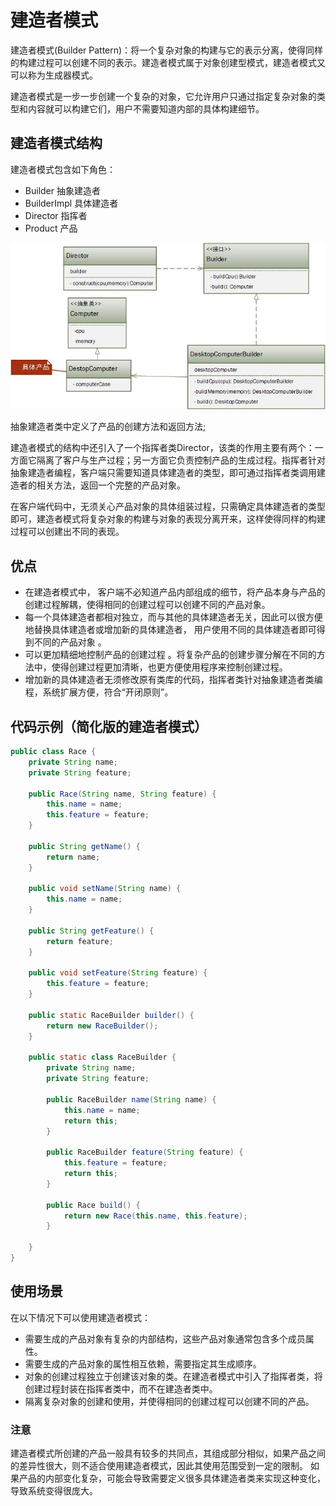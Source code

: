 # 建造者模式
建造者模式(Builder Pattern)：将一个复杂对象的构建与它的表示分离，使得同样的构建过程可以创建不同的表示。建造者模式属于对象创建型模式，建造者模式又可以称为生成器模式。

建造者模式是一步一步创建一个复杂的对象，它允许用户只通过指定复杂对象的类型和内容就可以构建它们，用户不需要知道内部的具体构建细节。
## 建造者模式结构
建造者模式包含如下角色：
- Builder 抽象建造者
- BuilderImpl 具体建造者
- Director 指挥者
- Product 产品

![建造者模式](media/15894404386842/%E5%BB%BA%E9%80%A0%E8%80%85%E6%A8%A1%E5%BC%8F.jpg)


抽象建造者类中定义了产品的创建方法和返回方法;

建造者模式的结构中还引入了一个指挥者类Director，该类的作用主要有两个：一方面它隔离了客户与生产过程；另一方面它负责控制产品的生成过程。指挥者针对抽象建造者编程，客户端只需要知道具体建造者的类型，即可通过指挥者类调用建造者的相关方法，返回一个完整的产品对象。

在客户端代码中，无须关心产品对象的具体组装过程，只需确定具体建造者的类型即可，建造者模式将复杂对象的构建与对象的表现分离开来，这样使得同样的构建过程可以创建出不同的表现。

## 优点
- 在建造者模式中， 客户端不必知道产品内部组成的细节，将产品本身与产品的创建过程解耦，使得相同的创建过程可以创建不同的产品对象。
- 每一个具体建造者都相对独立，而与其他的具体建造者无关，因此可以很方便地替换具体建造者或增加新的具体建造者， 用户使用不同的具体建造者即可得到不同的产品对象 。
- 可以更加精细地控制产品的创建过程 。将复杂产品的创建步骤分解在不同的方法中，使得创建过程更加清晰，也更方便使用程序来控制创建过程。
- 增加新的具体建造者无须修改原有类库的代码，指挥者类针对抽象建造者类编程，系统扩展方便，符合“开闭原则”。

## 代码示例（简化版的建造者模式）

```java
public class Race {
	private String name;
	private String feature;

	public Race(String name, String feature) {
		this.name = name;
		this.feature = feature;
	}

	public String getName() {
		return name;
	}

	public void setName(String name) {
		this.name = name;
	}

	public String getFeature() {
		return feature;
	}

	public void setFeature(String feature) {
		this.feature = feature;
	}

	public static RaceBuilder builder() {
		return new RaceBuilder();
	}

	public static class RaceBuilder {
		private String name;
		private String feature;

		public RaceBuilder name(String name) {
			this.name = name;
			return this;
		}

		public RaceBuilder feature(String feature) {
			this.feature = feature;
			return this;
		}

		public Race build() {
			return new Race(this.name, this.feature);
		}

	}
}
```

## 使用场景
在以下情况下可以使用建造者模式：
- 需要生成的产品对象有复杂的内部结构，这些产品对象通常包含多个成员属性。
- 需要生成的产品对象的属性相互依赖，需要指定其生成顺序。
- 对象的创建过程独立于创建该对象的类。在建造者模式中引入了指挥者类，将创建过程封装在指挥者类中，而不在建造者类中。
- 隔离复杂对象的创建和使用，并使得相同的创建过程可以创建不同的产品。

### 注意

建造者模式所创建的产品一般具有较多的共同点，其组成部分相似，如果产品之间的差异性很大，则不适合使用建造者模式，因此其使用范围受到一定的限制。
如果产品的内部变化复杂，可能会导致需要定义很多具体建造者类来实现这种变化，导致系统变得很庞大。
